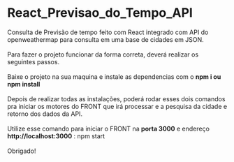 # React_Previsao_do_Tempo_API
Consulta de Previsão de tempo feito com React integrado com API do openweathermap para consulta em uma base de cidades em JSON.
<br>
<br>
Para fazer o projeto funcionar da forma correta, deverá realizar os seguintes passos.
<br>
<br>
Baixe o projeto na sua maquina e instale as dependencias com o <b> npm i ou npm install </b>
<br>
<br>
Depois de realizar todas as instalações, poderá rodar esses dois comandos pra iniciar os motores do FRONT que irá processar e a pesquisa da cidade e retorno dos dados da API.
<br>
<br>
Utilize esse comando para iniciar o FRONT na <b>porta 3000</b> e endereço <b>http://localhost:3000</b> : npm start
<br>
<br>
Obrigado!
